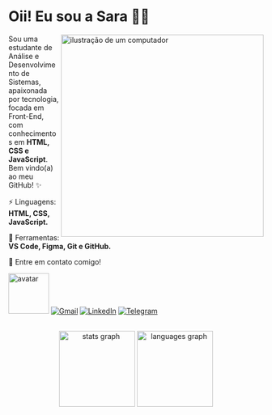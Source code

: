 <h1>Oii! Eu sou a Sara 👋🏻</h1>

<img src="https://raw.githubusercontent.com/MicaelliMedeiros/micaellimedeiros/master/image/computer-illustration.png" alt="ilustração de um computador" min-width="400px" max-width="400px" width="400px" align="right">

<p align="left"> 
  Sou uma estudante de Análise e Desenvolvimento de Sistemas, apaixonada por tecnologia, focada em Front-End, com conhecimentos em <strong>HTML, CSS e JavaScript</strong>.<br>
  Bem vindo(a) ao meu GitHub! ✨
</p>

<p align="left">
  ⚡ Linguagens: <strong>HTML, CSS, JavaScript.</strong>
</p>

<p align="left">
  💼 Ferramentas: <strong>VS Code, Figma, Git e GitHub.</strong>
</p>

<p align="left">
  💌 Entre em contato comigo!
</p>


<p align="left">
  <img src="https://github.com/user-attachments/assets/bda54b3f-a904-4d6c-8614-8abb236a1f10" alt="avatar" min-width="80px" max-width="80px" width="80px">
  <a href="mailto:saralvsouza@gmail.com" target="_blank" title="Gmail">
  <img src="https://img.shields.io/badge/-Gmail-8A2BE2?style=flat&labelColor=8A2BE2&logo=gmail&logoColor=white&link=mailto:saralvsouza@gmail.com" alt="Gmail"/></a>
  <a href="https://www.linkedin.com/in/souza-sara/" target="_blank" title="LinkedIn">
  <img src="https://img.shields.io/badge/-Linkedin-8A2BE2?style=flat&logo=Linkedin&logoColor=white&link=https://www.linkedin.com/in/souza-sara/" alt="LinkedIn"/></a>
  <a href="https://t.me/sarallorrayne" target="_blank" title="Telegram">
  <img src="https://img.shields.io/badge/-Telegram-8A2BE2?style=flat&labelColor=8A2BE2&logo=Telegram&logoColor=white&link=https://t.me/sarallorrayne" alt="Telegram"/></a>
</p>
<br>
<div align="center">
  <img src="https://github-readme-stats.vercel.app/api?username=sarallorrayne&hide_title=false&hide_rank=false&show_icons=true&include_all_commits=true&count_private=true&disable_animations=false&theme=midnight-purple&locale=en&hide_border=true&order=1" height="150" alt="stats graph"  />
  <img src="https://github-readme-stats.vercel.app/api/top-langs?username=sarallorrayne&locale=en&hide_title=false&layout=compact&card_width=320&langs_count=5&theme=midnight-purple&hide_border=true&order=2" height="150" alt="languages graph"  />
</div>

###
